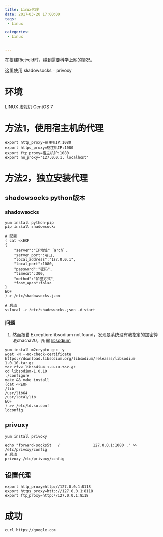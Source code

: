 ```yaml
---
title: Linux代理
date: 2017-03-20 17:00:00
tags:
 - Linux

categories:
 - Linux


---
```


在搭建Rietveld时，碰到需要科学上网的情况。

这里使用 shadowsocks + privoxy

<!-- MORE -->
# 环境
LINUX 虚拟机
CentOS 7

# 方法1，使用宿主机的代理
```
export http_proxy=宿主机IP:1080
export https_proxy=宿主机IP:1080
export ftp_proxy=宿主机IP:1080
export no_proxy="127.0.0.1, localhost"
```


# 方法2，独立安装代理
## shadowsocks python版本

### shadowsocks

```
yum install python-pip
pip install shadowsocks

# 配置
( cat <<EOF
{
    "server":"IP地址" `arch`,
    "server_port":端口,
    "local_address":"127.0.0.1",
    "local_port":1080,
    "password":"密码",
    "timeout":300,
    "method":"加密方式",
    "fast_open":false
}
EOF
) > /etc/shadowsocks.json

# 启动
sslocal -c /etc/shadowsocks.json -d start
```

### 问题
1. 然而报错 Exception: libsodium not found，发现是系统没有我指定的加密算法chacha20，所需 [libsodium](https://download.libsodium.org/doc/installation/)

```
yum install m2crypto gcc -y
wget -N --no-check-certificate  https://download.libsodium.org/libsodium/releases/libsodium-1.0.10.tar.gz
tar zfvx libsodium-1.0.10.tar.gz
cd libsodium-1.0.10
./configure
make && make install
(cat <<EOF
/lib
/usr/lib64
/usr/local/lib
EOF
) >> /etc/ld.so.conf
ldconfig
```


## privoxy

```
yum install privoxy

echo "forward-socks5t   /               127.0.0.1:1080 ." >> /etc/privoxy/config
# 启动
privoxy /etc/privoxy/config

```


## 设置代理

```
export http_proxy=http://127.0.0.1:8118
export https_proxy=http://127.0.0.1:8118
export ftp_proxy=http://127.0.0.1:8118
```

# 成功
```
curl https://google.com
```
